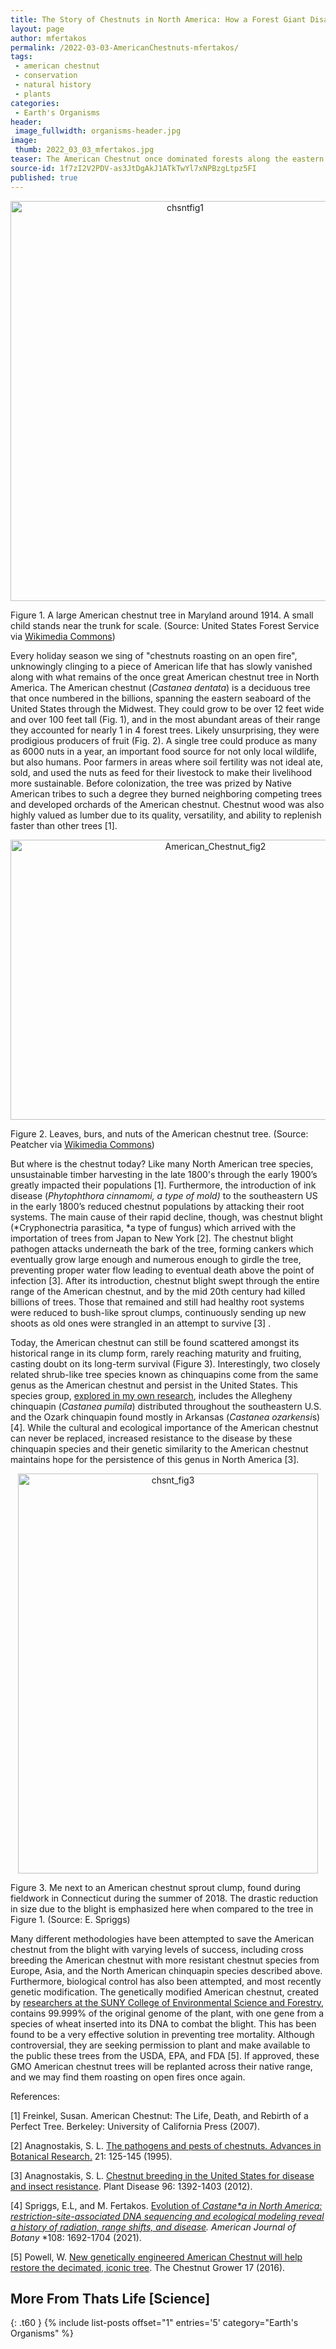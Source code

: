 ```yaml
---
title: The Story of Chestnuts in North America: How a Forest Giant Disappeared from American Forests and Culture
layout: page
author: mfertakos
permalink: /2022-03-03-AmericanChestnuts-mfertakos/
tags:
 - american chestnut
 - conservation
 - natural history
 - plants
categories:
 - Earth's Organisms
header:
 image_fullwidth: organisms-header.jpg
image:
 thumb: 2022_03_03_mfertakos.jpg
teaser: The American Chestnut once dominated forests along the eastern seaboard of the United States. Where did they go, and will they ever return to their former glory?
source-id: 1f7zI2V2PDV-as3JtDgAkJ1ATkTwYl7xNPBzgLtpz5FI
published: true
---
```


<center><a data-flickr-embed="true" href="https://www.flickr.com/photos/187342690@N02/51751637815/in/dateposted-public/" title="chsntfig1"><img src="https://live.staticflickr.com/65535/51751637815_01f346df64_z.jpg" width="543" height="640" alt="chsntfig1"></a><script async src="//embedr.flickr.com/assets/client-code.js" charset="utf-8"></script></center>

Figure 1. A large American chestnut tree in Maryland around 1914. A small child stands near the trunk for scale. (Source: United States Forest Service via [Wikimedia Commons](https://commons.wikimedia.org/wiki/File:PSM_V84_D563_American_chestnut_central_maryland.jpg))

Every holiday season we sing of "chestnuts roasting on an open fire", unknowingly clinging to a piece of American life that has slowly vanished along with what remains of the once great American chestnut tree in North America. The American chestnut (*Castanea dentata*) is a deciduous tree that once numbered in the billions, spanning the eastern seaboard of the United States through the Midwest. They could grow to be over 12 feet wide and over 100 feet tall (Fig. 1), and in the most abundant areas of their range they accounted for nearly 1 in 4 forest trees. Likely unsurprising, they were prodigious producers of fruit (Fig. 2). A single tree could produce as many as 6000 nuts in a year, an important food source for not only local wildlife, but also humans. Poor farmers in areas where soil fertility was not ideal ate, sold, and used the nuts as feed for their livestock to make their livelihood more sustainable. Before colonization, the tree was prized by Native American tribes to such a degree they burned neighboring competing trees and developed orchards of the American chestnut. Chestnut wood was also highly valued as lumber due to its quality, versatility, and ability to replenish faster than other trees [1].

<center><a data-flickr-embed="true" href="https://www.flickr.com/photos/187342690@N02/51751006448/in/dateposted-public/" title="American_Chestnut_fig2"><img src="https://live.staticflickr.com/65535/51751006448_08085769a9_z.jpg" width="640" height="448" alt="American_Chestnut_fig2"></a><script async src="//embedr.flickr.com/assets/client-code.js" charset="utf-8"></script></center>

Figure 2. Leaves, burs, and nuts of the American chestnut tree. (Source: Peatcher via [Wikimedia Commons](https://commons.wikimedia.org/wiki/File:American_Chestnut.JPG))

But where is the chestnut today? Like many North American tree species, unsustainable timber harvesting in the late 1800's through the early 1900’s greatly impacted their populations [1].  Furthermore, the introduction of ink disease (*Phytophthora cinnamomi, *a type of mold*)* to the southeastern US in the early 1800’s  reduced chestnut populations by attacking their root systems. The main cause of their rapid decline, though, was chestnut blight (*Cryphonectria parasitica, *a type of fungus) which arrived with the importation of trees from Japan to New York [2]. The chestnut blight pathogen attacks underneath the bark of the tree, forming cankers which eventually grow large enough and numerous enough to girdle the tree, preventing proper water flow leading to eventual death above the point of infection [3]. After its introduction, chestnut blight swept through the entire range of the American chestnut, and by the mid 20th century had killed billions of trees. Those that remained and still had healthy root systems were reduced to bush-like sprout clumps, continuously sending up new shoots as old ones were strangled in an attempt to survive [3] . 

Today, the American chestnut can still be found scattered amongst its historical range in its clump form, rarely reaching maturity and fruiting, casting doubt on its long-term survival (Figure 3). Interestingly, two closely related shrub-like tree species known as chinquapins come from the same genus as the American chestnut and persist in the United States. This species group, [explored in my own research](https://bsapubs.onlinelibrary.wiley.com/doi/abs/10.1002/ajb2.1726), includes the Allegheny chinquapin (*Castanea pumila*) distributed throughout the southeastern U.S. and the Ozark chinquapin found mostly in Arkansas (*Castanea ozarkensi*s) [4]. While the cultural and ecological importance of the American chestnut can never be replaced, increased resistance to the disease by these chinquapin species and their genetic similarity to the American chestnut maintains hope for the persistence of this genus in North America [3].

<center><a data-flickr-embed="true" href="https://www.flickr.com/photos/187342690@N02/51751412834/in/dateposted-public/" title="chsnt_fig3"><img src="https://live.staticflickr.com/65535/51751412834_9f1289393e_z.jpg" width="480" height="640" alt="chsnt_fig3"></a><script async src="//embedr.flickr.com/assets/client-code.js" charset="utf-8"></script></center>

Figure 3. Me next to an American chestnut sprout clump, found during fieldwork in Connecticut during the summer of 2018. The drastic reduction in size due to the blight is emphasized here when compared to the tree in Figure 1. (Source: E. Spriggs)

Many different methodologies have been attempted to save the American chestnut from the blight with varying levels of success, including cross breeding the American chestnut with more resistant chestnut species from Europe, Asia, and the North American chinquapin species described above. Furthermore, biological control has also been attempted, and most recently genetic modification. The genetically modified American chestnut, created by [researchers at the SUNY College of Environmental Science and Forestry](https://www.esf.edu/chestnut/), contains 99.999% of the original genome of the plant, with one gene from a species of wheat inserted into its DNA to combat the blight. This has been found to be a very effective solution in preventing tree mortality. Although controversial, they are seeking permission to plant and make available to the public these trees from the USDA, EPA, and FDA [5]. If approved, these GMO American chestnut trees will be replanted across their native range, and we may find them roasting on open fires once again.  

References:

[1] Freinkel, Susan. American Chestnut: The Life, Death, and Rebirth of a Perfect Tree. Berkeley: University of California Press (2007). 

[2] Anagnostakis, S. L. [The pathogens and pests of chestnuts. Advances in Botanical Research.](https://www-sciencedirect-com.silk.library.umass.edu/science/article/pii/S0065229608600117) 21: 125-145 (1995).

[3] Anagnostakis, S. L. [Chestnut breeding in the United States for disease and insect resistance](https://apsjournals.apsnet.org/doi/10.1094/PDIS-04-12-0350-FE). Plant Disease 96: 1392-1403 (2012).

[4] Spriggs, E.L, and M. Fertakos. [Evolution of ](https://bsapubs.onlinelibrary.wiley.com/doi/abs/10.1002/ajb2.1726)*[Castane*a](https://bsapubs.onlinelibrary.wiley.com/doi/abs/10.1002/ajb2.1726)[ in North America: restriction-site-associated DNA sequencing and ecological modeling reveal a history of radiation, range shifts, and disease](https://bsapubs.onlinelibrary.wiley.com/doi/abs/10.1002/ajb2.1726). American Journal of Botany* *108: 1692-1704 (2021).

[5] Powell, W. [New genetically engineered American Chestnut will help restore the decimated, iconic tree](http://www.chestnutgrowers.org/2016April_web.pdf). The Chestnut Grower 17 (2016).

## More From Thats Life [Science]
{: .t60 }
{% include list-posts offset="1" entries='5' category="Earth's Organisms" %}
